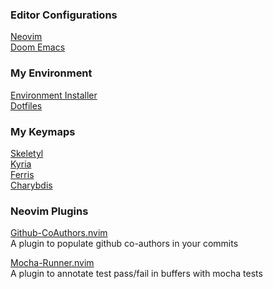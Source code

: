 ### Editor Configurations

[Neovim](https://github.com/cwebster2/vim)  
[Doom Emacs](https://github.com/cwebster2/.doom.d)

### My Environment

[Environment Installer](https://github.com/cwebster2/environment-installer)  
[Dotfiles](https://github.com/cwebster2/dotfiles)
 
### My Keymaps

[Skeletyl](https://github.com/cwebster2/zmk-config)  
[Kyria](https://github.com/cwebster2/qmk_firmware/tree/master/keyboards/splitkb/kyria/keymaps/cwebster2)  
[Ferris](https://github.com/cwebster2/qmk_firmware/tree/cw-ferris-keyamap/keyboards/ferris/keymaps/cwebster2)  
[Charybdis](https://github.com/cwebster2/qmk_firmware/tree/cw-rp2040-keymaps/keyboards/bastardkb/charybdis/3x5/keymaps/cwebster2)  

### Neovim Plugins

[Github-CoAuthors.nvim](https://github.com/cwebster2/github-coauthors.nvim)  
A plugin to populate github co-authors in your commits  

[Mocha-Runner.nvim](https://github.com/cwebster2/mocha-runner.nvim)  
A plugin to annotate test pass/fail in buffers with mocha tests  

<!--
**cwebster2/cwebster2** is a ✨ _special_ ✨ repository because its `README.md` (this file) appears on your GitHub profile.

Here are some ideas to get you started:

- 🔭 I’m currently working on ...
- 🌱 I’m currently learning ...
- 👯 I’m looking to collaborate on ...
- 🤔 I’m looking for help with ...
- 💬 Ask me about ...
- 📫 How to reach me: ...
- 😄 Pronouns: ...
- ⚡ Fun fact: ...
-->
